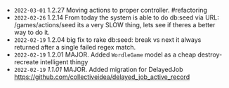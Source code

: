 

* `2022-03-01` 1.2.27  Moving actions to proper controller. #refactoring
* `2022-02-26` 1.2.14  From today the system is able to do db:seed via URL: /games/actions/seed its a very SLOW thing, lets see if theres a better way to do it.
* `2022-02-19` 1.2.04  big fix to rake db:seed: break vs next it always returned after a single failed regex match.
* `2022-02-19` 1.2.01  MAJOR. Added `WordleGame` model as a cheap destroy-recreate intelligent thingy
* `2022-02-19` *1.1.01* MAJOR. Added migration for DelayedJob https://github.com/collectiveidea/delayed_job_active_record